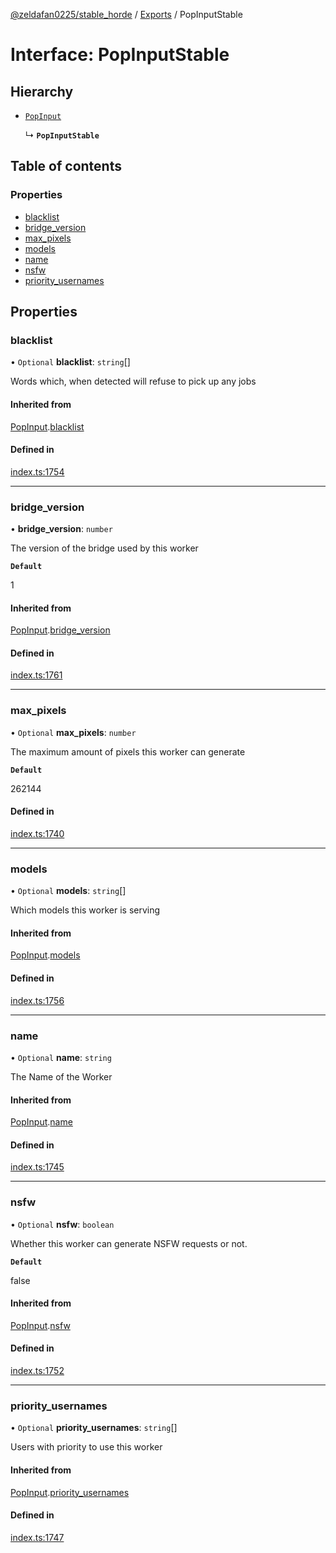 [@zeldafan0225/stable_horde](../README.md) / [Exports](../modules.md) / PopInputStable

# Interface: PopInputStable

## Hierarchy

- [`PopInput`](PopInput.md)

  ↳ **`PopInputStable`**

## Table of contents

### Properties

- [blacklist](PopInputStable.md#blacklist)
- [bridge\_version](PopInputStable.md#bridge_version)
- [max\_pixels](PopInputStable.md#max_pixels)
- [models](PopInputStable.md#models)
- [name](PopInputStable.md#name)
- [nsfw](PopInputStable.md#nsfw)
- [priority\_usernames](PopInputStable.md#priority_usernames)

## Properties

### blacklist

• `Optional` **blacklist**: `string`[]

Words which, when detected will refuse to pick up any jobs

#### Inherited from

[PopInput](PopInput.md).[blacklist](PopInput.md#blacklist)

#### Defined in

[index.ts:1754](https://github.com/ZeldaFan0225/stable_horde/blob/cc34adc/index.ts#L1754)

___

### bridge\_version

• **bridge\_version**: `number`

The version of the bridge used by this worker

**`Default`**

1

#### Inherited from

[PopInput](PopInput.md).[bridge_version](PopInput.md#bridge_version)

#### Defined in

[index.ts:1761](https://github.com/ZeldaFan0225/stable_horde/blob/cc34adc/index.ts#L1761)

___

### max\_pixels

• `Optional` **max\_pixels**: `number`

The maximum amount of pixels this worker can generate

**`Default`**

262144

#### Defined in

[index.ts:1740](https://github.com/ZeldaFan0225/stable_horde/blob/cc34adc/index.ts#L1740)

___

### models

• `Optional` **models**: `string`[]

Which models this worker is serving

#### Inherited from

[PopInput](PopInput.md).[models](PopInput.md#models)

#### Defined in

[index.ts:1756](https://github.com/ZeldaFan0225/stable_horde/blob/cc34adc/index.ts#L1756)

___

### name

• `Optional` **name**: `string`

The Name of the Worker

#### Inherited from

[PopInput](PopInput.md).[name](PopInput.md#name)

#### Defined in

[index.ts:1745](https://github.com/ZeldaFan0225/stable_horde/blob/cc34adc/index.ts#L1745)

___

### nsfw

• `Optional` **nsfw**: `boolean`

Whether this worker can generate NSFW requests or not.

**`Default`**

false

#### Inherited from

[PopInput](PopInput.md).[nsfw](PopInput.md#nsfw)

#### Defined in

[index.ts:1752](https://github.com/ZeldaFan0225/stable_horde/blob/cc34adc/index.ts#L1752)

___

### priority\_usernames

• `Optional` **priority\_usernames**: `string`[]

Users with priority to use this worker

#### Inherited from

[PopInput](PopInput.md).[priority_usernames](PopInput.md#priority_usernames)

#### Defined in

[index.ts:1747](https://github.com/ZeldaFan0225/stable_horde/blob/cc34adc/index.ts#L1747)
